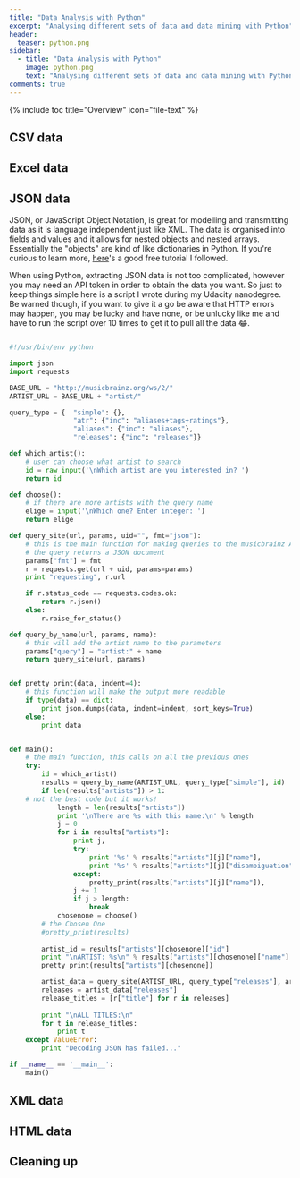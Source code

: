 ```yaml
---
title: "Data Analysis with Python"
excerpt: "Analysing different sets of data and data mining with Python"
header:
  teaser: python.png
sidebar:
  - title: "Data Analysis with Python"
    image: python.png
    text: "Analysing different sets of data and data mining with Python"
comments: true
---
```


{% include toc title="Overview" icon="file-text" %}

## CSV data

## Excel data

## JSON data

JSON, or JavaScript Object Notation, is great for modelling and transmitting data as it is language independent just like XML. The data is organised into fields and values and it allows for nested objects and nested arrays. Essentially the "objects" are kind of like dictionaries in Python. If you're curious to learn more, [here](http://www.w2schools.com/json/)'s a good free tutorial I followed.

When using Python, extracting JSON data is not too complicated, however you may need an API token in order to obtain the data you want. So just to keep things simple here is a script I wrote during my Udacity nanodegree. Be warned though, if you want to give it a go be aware that HTTP errors may happen, you may be lucky and have none, or be unlucky like me and have to run the script over 10 times to get it to pull all the data 😂.

```python

#!/usr/bin/env python

import json
import requests

BASE_URL = "http://musicbrainz.org/ws/2/"
ARTIST_URL = BASE_URL + "artist/"

query_type = {  "simple": {},
                "atr": {"inc": "aliases+tags+ratings"},
                "aliases": {"inc": "aliases"},
                "releases": {"inc": "releases"}}

def which_artist():
    # user can choose what artist to search
    id = raw_input('\nWhich artist are you interested in? ')
    return id

def choose():
    # if there are more artists with the query name
    elige = input('\nWhich one? Enter integer: ')
    return elige

def query_site(url, params, uid="", fmt="json"):
    # this is the main function for making queries to the musicbrainz API
    # the query returns a JSON document
    params["fmt"] = fmt
    r = requests.get(url + uid, params=params)
    print "requesting", r.url

    if r.status_code == requests.codes.ok:
        return r.json()
    else:
        r.raise_for_status()

def query_by_name(url, params, name):
    # this will add the artist name to the parameters
    params["query"] = "artist:" + name
    return query_site(url, params)


def pretty_print(data, indent=4):
    # this function will make the output more readable
    if type(data) == dict:
        print json.dumps(data, indent=indent, sort_keys=True)
    else:
        print data


def main():
    # the main function, this calls on all the previous ones
    try:
        id = which_artist()
        results = query_by_name(ARTIST_URL, query_type["simple"], id)
        if len(results["artists"]) > 1:
	# not the best code but it works!
            length = len(results["artists"])
            print '\nThere are %s with this name:\n' % length
            j = 0
            for i in results["artists"]:
                print j,
                try:
                    print '%s' % results["artists"][j]["name"],
                    print '%s' % results["artists"][j]["disambiguation"]
                except:
                    pretty_print(results["artists"][j]["name"]),
                j += 1
                if j > length:
                    break
            chosenone = choose()
	    # the Chosen One
        #pretty_print(results)
        
        artist_id = results["artists"][chosenone]["id"]
        print "\nARTIST: %s\n" % results["artists"][chosenone]["name"]
        pretty_print(results["artists"][chosenone])

        artist_data = query_site(ARTIST_URL, query_type["releases"], artist_id)
        releases = artist_data["releases"]
        release_titles = [r["title"] for r in releases]
        
        print "\nALL TITLES:\n"
        for t in release_titles:
            print t
    except ValueError:
        print "Decoding JSON has failed..."

if __name__ == '__main__':
    main()

```

## XML data

## HTML data

## Cleaning up
